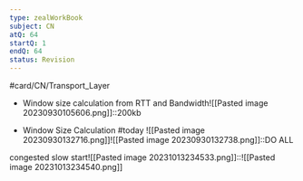 ```yaml
---
type: zealWorkBook
subject: CN
atQ: 64
startQ: 1
endQ: 64
status: Revision
---
```

#card/CN/Transport_Layer

- Window size calculation from RTT and Bandwidth![[Pasted image 20230930105606.png]]::200kb <!--SR:!2023-12-19,37,290-->


 <!--SR:!2023-11-09,9,270-->


- Window Size Calculation #today ![[Pasted image 20230930132716.png]]![[Pasted image 20230930132738.png]]::DO ALL <!--SR:!2023-11-21,14,250-->

congested slow start![[Pasted image 20231013234533.png]]::![[Pasted image 20231013234540.png]] <!--SR:!2023-12-16,31,270-->

